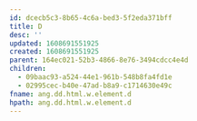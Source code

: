 ```yaml
---
id: dcecb5c3-8b65-4c6a-bed3-5f2eda371bff
title: D
desc: ''
updated: 1608691551925
created: 1608691551925
parent: 164ec021-52b3-4866-8e76-3494cdcc4e4d
children:
  - 09baac93-a524-44e1-961b-548b8fa4fd1e
  - 02995cec-b40e-47ad-b8a9-c1714630e49c
fname: ang.dd.html.w.element.d
hpath: ang.dd.html.w.element.d
---
```



